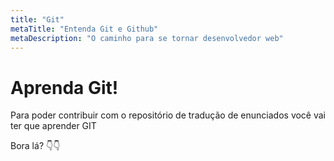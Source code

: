 ```yaml
---
title: "Git"
metaTitle: "Entenda Git e Github"
metaDescription: "O caminho para se tornar desenvolvedor web"
---
```


# Aprenda Git!

Para poder contribuir com o repositório de tradução de enunciados você vai ter que aprender GIT 

Bora lá? 👇👇
